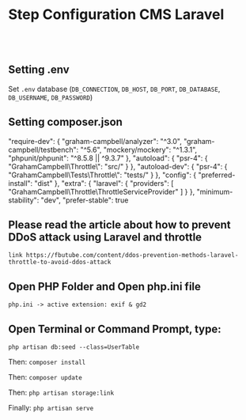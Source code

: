 
<h1>Step Configuration CMS Laravel</h1>
<br><br>

## Setting .env

Set `.env` database (`DB_CONNECTION`, `DB_HOST`, `DB_PORT`, `DB_DATABASE`, `DB_USERNAME`, `DB_PASSWORD`)

## Setting composer.json

"require-dev": {
        "graham-campbell/analyzer": "^3.0",
        "graham-campbell/testbench": "^5.6",
        "mockery/mockery": "^1.3.1",
        "phpunit/phpunit": "^8.5.8 || ^9.3.7"
    },
    "autoload": {
        "psr-4": {
            "GrahamCampbell\\Throttle\\": "src/"
        }
    },
    "autoload-dev": {
        "psr-4": {
            "GrahamCampbell\\Tests\\Throttle\\": "tests/"
        }
    },
    "config": {
        "preferred-install": "dist"
    },
    "extra": {
        "laravel": {
            "providers": [
                "GrahamCampbell\\Throttle\\ThrottleServiceProvider"
            ]
        }
    },
    "minimum-stability": "dev",
    "prefer-stable": true

## Please read the article about how to prevent DDoS attack using Laravel and throttle

`link https://fbutube.com/content/ddos-prevention-methods-laravel-throttle-to-avoid-ddos-attack`

## Open PHP Folder and Open php.ini file

`php.ini -> active extension: exif & gd2`

## Open Terminal or Command Prompt, type:

`php artisan db:seed --class=UserTable`

Then:
`composer install`

Then:
`composer update`

Then:
`php artisan storage:link`

Finally:
`php artisan serve`

